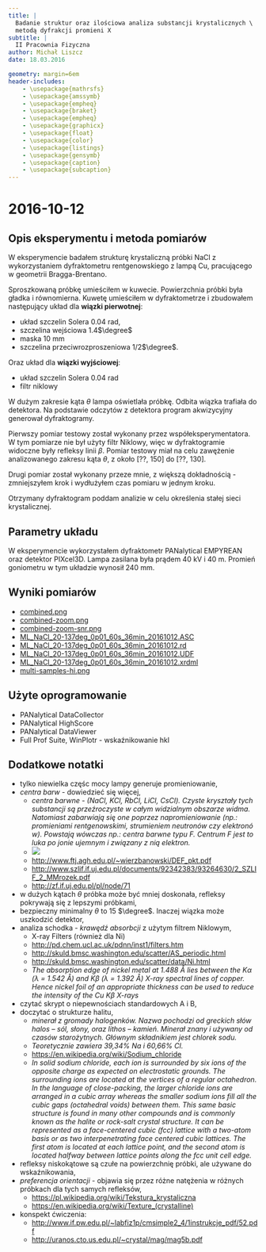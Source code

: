 ```yaml
---
title: |
  Badanie struktur oraz ilościowa analiza substancji krystalicznych \
  metodą dyfrakcji promieni X
subtitle: |
  II Pracownia Fizyczna
author: Michał Liszcz
date: 18.03.2016

geometry: margin=6em
header-includes:
    - \usepackage{mathrsfs}
    - \usepackage{amssymb}
    - \usepackage{empheq}
    - \usepackage{braket}
    - \usepackage{empheq}
    - \usepackage{graphicx}
    - \usepackage{float}
    - \usepackage{color}
    - \usepackage{listings}
    - \usepackage{gensymb}
    - \usepackage{caption}
    - \usepackage{subcaption}
---
```


# 2016-10-12

## Opis eksperymentu i metoda pomiarów

W eksperymencie badałem strukturę krystaliczną próbki NaCl z wykorzystaniem
dyfraktometru rentgenowskiego z lampą Cu, pracującego w geometrii
Bragga-Brentano.

Sproszkowaną próbkę umieściłem w kuwecie. Powierzchnia próbki była gładka
i równomierna. Kuwetę umieściłem w dyfraktometrze i zbudowałem następujący
układ dla **wiązki pierwotnej**:

* układ szczelin Solera 0.04 rad,
* szczelina wejściowa 1.4$\degree$
* maska 10 mm
* szczelina przeciwrozproszeniowa 1/2$\degree$.

Oraz układ dla **wiązki wyjściowej**:

* układ szczelin Solera 0.04 rad
* filtr niklowy

W dużym zakresie kąta $\theta$ lampa oświetlała próbkę. Odbita wiązka trafiała
do detektora. Na podstawie odczytów z detektora program akwizycyjny generował
dyfraktogramy.

Pierwszy pomiar testowy został wykonany przez współeksperymentatora. W tym
pomiarze nie był użyty filtr Niklowy, więc w dyfraktogramie widoczne były
refleksy linii $\beta$. Pomiar testowy miał na celu zawężenie analizowanego
zakresu kąta $\theta$, z około [??, 150] do [??, 130].

Drugi pomiar został wykonany przeze mnie, z większą dokładnością - zmniejszyłem
krok i wydłużyłem czas pomiaru w jednym kroku.

Otrzymany dyfraktogram poddam analizie w celu określenia stałej
sieci krystalicznej.

## Parametry układu

W eksperymencie wykorzystałem dyfraktometr PANalytical EMPYREAN
oraz detektor PIXcel3D. Lampa zasilana była prądem 40 kV i 40 m. Promień
goniometru w tym układzie wynosił 240 mm.

## Wyniki pomiarów

* [combined.png](../data/10-12/combined.png)
* [combined-zoom.png](../data/10-12/combined-zoom.png)
* [combined-zoom-snr.png](../data/10-12/combined-zoom-snr.png)
* [ML_NaCl_20-137deg_0p01_60s_36min_20161012.ASC](../data/10-12/ML_NaCl_20-137deg_0p01_60s_36min_20161012.ASC)
* [ML_NaCl_20-137deg_0p01_60s_36min_20161012.rd](../data/10-12/ML_NaCl_20-137deg_0p01_60s_36min_20161012.rd)
* [ML_NaCl_20-137deg_0p01_60s_36min_20161012.UDF](../data/10-12/ML_NaCl_20-137deg_0p01_60s_36min_20161012.UDF)
* [ML_NaCl_20-137deg_0p01_60s_36min_20161012.xrdml](../data/10-12/ML_NaCl_20-137deg_0p01_60s_36min_20161012.xrdml)
* [multi-samples-hi.png](../data/10-12/multi-samples-hi.png)


## Użyte oprogramowanie

* PANalytical DataCollector
* PANalytical HighScore
* PANalytical DataViewer
* Full Prof Suite, WinPlotr - wskaźnikowanie hkl

## Dodatkowe notatki

* tylko niewielka częśc mocy lampy generuje promieniowanie,
* *centra barw* - dowiedzieć się więcej,
  * *centra barwne* - *(NaCl, KCl, RbCl, LiCl, CsCl). Czyste kryształy tych
    substancji są przeźroczyste w całym widzialnym obszarze  widma. Natomiast
    zabarwiają się one poprzez napromieniowanie (np.: promieniami
    rentgenowskimi, strumieniem neutronów czy elektronó w). Powstają wówczas
    np.: centra barwne typu F. Centrum F jest to luka po jonie ujemnym i
    związany z nią elektron.*
  * ![](http://moorechemistry.weebly.com/uploads/8/9/4/4/8944539/217734.jpg)
  * <http://www.ftj.agh.edu.pl/~wierzbanowski/DEF_pkt.pdf>
  * <http://www.szlif.if.uj.edu.pl/documents/92342383/93264630/2_SZLIF_2_MMrozek.pdf>
  * <http://zf.if.uj.edu.pl/pl/node/71>
* w dużych kątach $\theta$ próbka może być mniej doskonała, refleksy pokrywają
  się z lepszymi próbkami,
* bezpieczny minimalny $\theta$ to 15 $\degree$. Inaczej wiązka może uszkodzić
detektor,
* analiza schodka - *krawędź absorbcji* z użytym filtrem Niklowym,
  * X-ray Filters (również dla Ni)
  * <http://pd.chem.ucl.ac.uk/pdnn/inst1/filters.htm>
  * <http://skuld.bmsc.washington.edu/scatter/AS_periodic.html>
  * <http://skuld.bmsc.washington.edu/scatter/data/Ni.html>
  * *The absorption edge of nickel metal at 1.488 Å lies between the Kα (λ =
    1.542 Å) and Kβ (λ = 1.392 Å) X-ray spectral lines of copper. Hence nickel
    foil of an appropriate thickness can be used to reduce the intensity of the
    Cu Kβ X-rays*
* czytać skrypt o niepewnościach standardowych A i B,
* doczytać o strukturze halitu,
  * *minerał z gromady halogenków. Nazwa pochodzi od greckich słów halos – sól,
    słony, oraz lithos – kamień. Minerał znany i używany od czasów
    starożytnych. Głównym składnikiem jest chlorek sodu.*
  * *Teoretycznie zawiera 39,34% Na i 60,66% Cl.*
  * <https://en.wikipedia.org/wiki/Sodium_chloride>
  * *In solid sodium chloride, each ion is surrounded by six ions of the
    opposite charge as expected on electrostatic grounds. The surrounding ions
    are located at the vertices of a regular octahedron. In the language of close-packing, the larger chloride ions are arranged in a cubic array
    whereas the smaller sodium ions fill all the cubic gaps (octahedral voids)
    between them. This same basic structure is found in many other compounds
    and is commonly known as the halite or rock-salt crystal structure. It can
    be represented as a face-centered cubic (fcc) lattice with a two-atom basis
    or as two interpenetrating face centered cubic lattices. The first atom is
    located at each lattice point, and the second atom is located halfway
    between lattice points along the fcc unit cell edge.*
* refleksy niskokątowe są czułe na powierzchnię próbki, ale używane do
wskaźnikowania,
* *preferencja orientacji* - objawia się przez różne natężenia w różnych
  próbkach dla tych samych refleksów,
  * <https://pl.wikipedia.org/wiki/Tekstura_krystaliczna>
  * <https://en.wikipedia.org/wiki/Texture_(crystalline)>
* konspekt ćwiczenia:
  * <http://www.if.pw.edu.pl/~labfiz1p/cmsimple2_4/1instrukcje_pdf/52.pdf>
  * <http://uranos.cto.us.edu.pl/~crystal/mag/mag5b.pdf>
